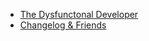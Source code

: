 - [The Dysfunctonal Developer](https://dysfunctional.fm/)
- [Changelog & Friends](https://changelog.am)
